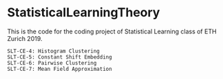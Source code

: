 # StatisticalLearningTheory


 This is the code for the coding project of Statistical Learning class of ETH Zurich 2019.

    SLT-CE-4: Histogram Clustering
    SLT-CE-5: Constant Shift Embedding
    SLT-CE-6: Pairwise Clustering
    SLT-CE-7: Mean Field Approximation


